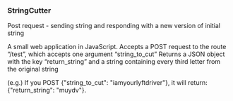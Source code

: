 ### StringCutter
Post request - sending string and responding with a new version of initial string

A small web application in JavaScript.
Accepts a POST request to the route “/test”, which accepts one argument “string_to_cut”
Returns a JSON object with the key “return_string” and a string containing every third letter from the original string

(e.g.) If you POST {"string_to_cut": "iamyourlyftdriver"}, it will return: {"return_string": "muydv"}.


